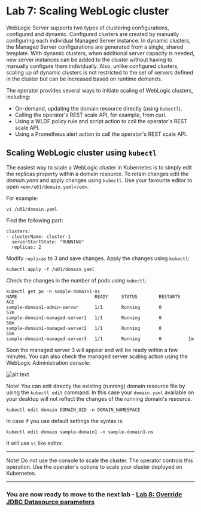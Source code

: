 # Lab 7: Scaling WebLogic cluster  #

WebLogic Server supports two types of clustering configurations, configured and dynamic. Configured clusters are created by manually configuring each individual Managed Server instance. In dynamic clusters, the Managed Server configurations are generated from a single, shared template.  With dynamic clusters, when additional server capacity is needed, new server instances can be added to the cluster without having to manually configure them individually. Also, unlike configured clusters, scaling up of dynamic clusters is not restricted to the set of servers defined in the cluster but can be increased based on runtime demands.

The operator provides several ways to initiate scaling of WebLogic clusters, including:

- On-demand, updating the domain resource directly (using `kubectl`).
- Calling the operator's REST scale API, for example, from curl.
- Using a WLDF policy rule and script action to call the operator's REST scale API.
- Using a Prometheus alert action to call the operator's REST scale API.

## Scaling WebLogic cluster using `kubectl`  ##

The easiest way to scale a WebLogic cluster in Kubernetes is to simply edit the replicas property within a domain resource.  To retain changes edit the *domain.yaml* and apply changes using `kubectl`. Use your favourite editor to open `<em>/u01/domain.yaml</em>`.

For example:
    
    vi /u01/domain.yaml
    
Find the following part:
```
clusters:
- clusterName: cluster-1
  serverStartState: "RUNNING"
  replicas: 2
```
Modify `replicas` to 3 and save changes. Apply the changes using `kubectl`:
```
kubectl apply -f /u01/domain.yaml
```
Check the changes in the number of pods using `kubectl`:
```
kubectl get po -n sample-domain1-ns
NAME                             READY     STATUS        RESTARTS   AGE
sample-domain1-admin-server      1/1       Running       0          57m
sample-domain1-managed-server1   1/1       Running       0          56m
sample-domain1-managed-server2   1/1       Running       0          55m
sample-domain1-managed-server3   1/1       Running       0          1m
```

Soon the managed server 3 will appear and will be ready within a few minutes. You can also check the managed server scaling action using the WebLogic Administration console:

![alt text](images/scaling/check.on.console.png)

Note! You can edit directly the existing (running) domain resource file by using the `kubectl edit` command. In this case your `domain.yaml` available on your desktop will not reflect the changes of the running domain's resource.
```
kubectl edit domain DOMAIN_UID -n DOMAIN_NAMESPACE
```
In case if you use default settings the syntax is:
```
kubectl edit domain sample-domain1 -n sample-domain1-ns
```
It will use `vi` like editor.

---
Note! Do not use the console to scale the cluster. The operator controls this operation. Use the operator's options to scale your cluster deployed on Kubernetes.

---

### You are now ready to move to the next lab - [Lab 8: Override JDBC Datasource parameters](override.jdbc.md) ###
